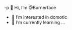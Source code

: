  -p 👋 Hi, I’m @Burnerface
- 👀 I’m interested in  domotic
- 🌱 I’m currently learning ...

<!---
Burnerface/Burnerface is a ✨ special ✨ repository because its `README.md` (this file) appears on your GitHub profile.
You can click the Preview link to take a look at your changes.
--->
